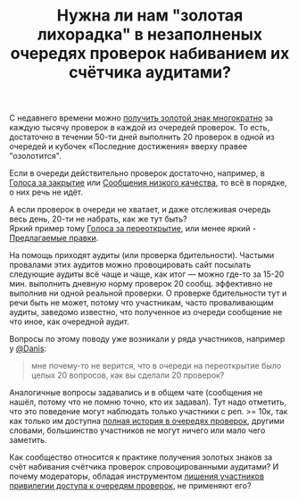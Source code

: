 ﻿---
title: "Нужна ли нам &quot;золотая лихорадка&quot; в незаполненых очередях проверок набиванием их счётчика аудитами?"
se.owner.user_id: 217579
se.owner.display_name: "0xdb"
se.owner.link: "https://ru.meta.stackoverflow.com/users/217579/0xdb"
se.link: "https://ru.meta.stackoverflow.com/questions/11514/%d0%9d%d1%83%d0%b6%d0%bd%d0%b0-%d0%bb%d0%b8-%d0%bd%d0%b0%d0%bc-%d0%b7%d0%be%d0%bb%d0%be%d1%82%d0%b0%d1%8f-%d0%bb%d0%b8%d1%85%d0%be%d1%80%d0%b0%d0%b4%d0%ba%d0%b0-%d0%b2-%d0%bd%d0%b5%d0%b7%d0%b0%d0%bf%d0%be%d0%bb%d0%bd%d0%b5%d0%bd%d1%8b%d1%85-%d0%be%d1%87%d0%b5%d1%80%d0%b5%d0%b4%d1%8f%d1%85-%d0%bf%d1%80%d0%be%d0%b2%d0%b5%d1%80%d0%be%d0%ba-%d0%bd%d0%b0%d0%b1%d0%b8%d0%b2%d0%b0%d0%bd%d0%b8%d0%b5%d0%bc-%d0%b8%d1%85"
se.question_id: 11514
se.post_type: question
---
<p>С недавнего времени можно <a href="https://ru.meta.stackoverflow.com/q/11337">получить золотой знак многократно</a> за каждую тысячу проверок в каждой из очередей проверок. То есть, достаточно в течении 50-ти дней выполнить 20 проверок в одной из очередей и кубочек «Последние достижения» вверху правее &quot;озолотится&quot;.</p>
<p>Если в очереди действительно проверок достаточно, например, в <a href="https://ru.stackoverflow.com/review/close">Голоса за закрытие</a> или <a href="https://ru.stackoverflow.com/review/low-quality-posts">Сообщения низкого качества</a>, то всё в порядке, о них речь не идёт.</p>
<p>А если проверок в очереди не хватает, и даже отслеживая очередь весь день, 20-ти не набрать, как же тут быть?<br />
Яркий пример тому <a href="https://ru.stackoverflow.com/review/reopen">Голоса за переоткрытие</a>, или менее яркий - <a href="https://ru.stackoverflow.com/review/suggested-edits">Предлагаемые правки</a>.</p>
<p>На помощь приходят аудиты (или проверка бдительности). Частыми провалами этих аудитов можно провоцировать сайт посылать следующие аудиты всё чаще и чаще, как итог — можно где-то за 15-20 мин. выполнить дневную норму проверок 20 сообщ. эффективно не выполнив ни одной реальной проверки. О проверке бдительности тут и речи быть не может, потому что участникам, часто проваливающим аудиты, заведомо известно, что полученное из очереди сообщение не что иное, как очередной аудит.</p>
<p>Вопросы по этому поводу уже возникали у ряда участников, например у <a href="https://chat.stackexchange.com/transcript/message/57176121#57176121">@Danis</a>:</p>
<blockquote>
<p>мне почему-то не верится, что в очереди на переоткрытие было целых 20 вопросов, как вы сделали 20 проверок?</p>
</blockquote>
<p>Аналогичные вопросы задавались и в общем чате (сообщения не нашёл, потому что не помню точно, кто их задавал). Тут надо отметить, что это поведение могут наблюдать только участники с реп. &gt;= 10к, так как только им доступна <a href="https://ru.stackoverflow.com/help/privileges/moderator-tools">полная история в очередях проверок</a>, другими словами, большинство участников не могут ничего или мало чего заметить.</p>
<p>Как сообщество относится к практике получения золотых знаков за счёт набивания счётчика проверок спровоцированными аудитами? И почему модераторы, обладая инструментом <a href="https://ru.stackoverflow.com/help/review-suspensions">лишения участников привилегии доступа к очередям проверок</a>, не применяют его?</p>
